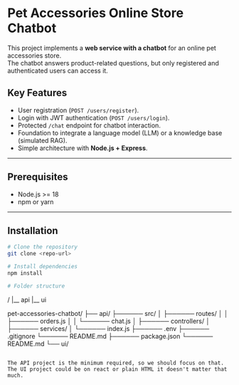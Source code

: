 # Pet Accessories Online Store Chatbot

This project implements a **web service with a chatbot** for an online pet accessories store.  
The chatbot answers product-related questions, but only registered and authenticated users can access it.

## **Key Features**

- User registration (`POST /users/register`).
- Login with JWT authentication (`POST /users/login`).
- Protected `/chat` endpoint for chatbot interaction.
- Foundation to integrate a language model (LLM) or a knowledge base (simulated RAG).
- Simple architecture with **Node.js + Express**.

---

## **Prerequisites**

- Node.js >= 18
- npm or yarn

---

## **Installation**

```bash
# Clone the repository
git clone <repo-url>

# Install dependencies
npm install

# Folder structure
```
/
  |__ api
  |__ ui

pet-accessories-chatbot/
├── api/
├────── src/
│   ├────── routes/
│   │   ├────── orders.js
│   │   └────── chat.js
│   ├────── controllers/
│   ├────── services/
│   └────── index.js
├────── .env
├────── .gitignore
└────── README.md
├────── package.json
└────── README.md
└── ui/

```

The API project is the minimum required, so we should focus on that. The UI project could be on react or plain HTML it doesn't matter that much.
